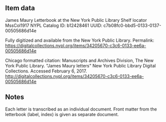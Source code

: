 ## Item data
James Maury Letterbook at the New York Public Library
Shelf locator MssCol1917
NYPL Catalog ID:  b12428461
UUID:  c7b08fc0-bbd5-0133-0137-00505686d14e

Fully digitized and available from the New York Public Library. Permalink: <https://digitalcollections.nypl.org/items/34205670-c3c6-0133-ee6a-00505686d14e>

Chicago formatted citation: 
Manuscripts and Archives Division, The New York Public Library. "James Maury letters" New York Public Library Digital Collections. Accessed February 6, 2017. http://digitalcollections.nypl.org/items/34205670-c3c6-0133-ee6a-00505686d14e

## Notes

Each letter is transcribed as an individual document. Front matter from the letterbook (label, index) is given as separate document.